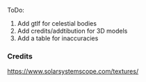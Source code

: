 
ToDo:

1. Add gtlf for celestial bodies
2. Add credits/addtibution for 3D models
3. Add a table for inaccuracies


### Credits

https://www.solarsystemscope.com/textures/
